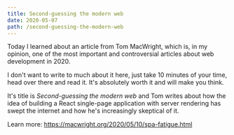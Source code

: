 ```yaml
---
title: Second-guessing the modern web
date: 2020-05-07
path: /second-guessing-the-modern-web
---
```


Today I learned about an article from Tom MacWright, which is, in my opinion, one of the most important and controversial articles about web development in 2020.

I don&apos;t want to write to much about it here, just take 10 minutes of your time, head over there and read it. It's absolutely worth it and will make you think.

It's title is _Second-guessing the modern web_ and Tom writes about how the idea of building a React single-page application with server rendering has swept the internet and how he's increasingly skeptical of it.

Learn more: https://macwright.org/2020/05/10/spa-fatigue.html
